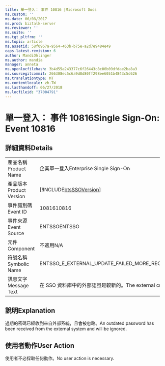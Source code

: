 ```yaml
---
title: 單一登入： 事件 10816 |Microsoft Docs
ms.custom: ''
ms.date: 06/08/2017
ms.prod: biztalk-server
ms.reviewer: ''
ms.suite: ''
ms.tgt_pltfrm: ''
ms.topic: article
ms.assetid: 58f0967a-9564-463b-b75e-a2d7e9484e49
caps.latest.revision: 6
author: MandiOhlinger
ms.author: mandia
manager: anneta
ms.openlocfilehash: 3b4d55a243377c6f26443c8c00b09dfdae2ba8a3
ms.sourcegitcommit: 266308ec5c6a9d8d80ff298ee6051b4843c5d626
ms.translationtype: MT
ms.contentlocale: zh-TW
ms.lasthandoff: 06/27/2018
ms.locfileid: "37004791"
---
```

# <a name="single-sign-on-event-10816"></a><span data-ttu-id="32f2b-102">單一登入： 事件 10816</span><span class="sxs-lookup"><span data-stu-id="32f2b-102">Single Sign-On: Event 10816</span></span>
## <a name="details"></a><span data-ttu-id="32f2b-103">詳細資料</span><span class="sxs-lookup"><span data-stu-id="32f2b-103">Details</span></span>  
  
|                 |                                                               |
|-----------------|---------------------------------------------------------------|
|  <span data-ttu-id="32f2b-104">產品名稱</span><span class="sxs-lookup"><span data-stu-id="32f2b-104">Product Name</span></span>   |                   <span data-ttu-id="32f2b-105">企業單一登入</span><span class="sxs-lookup"><span data-stu-id="32f2b-105">Enterprise Single Sign-On</span></span>                   |
| <span data-ttu-id="32f2b-106">產品版本</span><span class="sxs-lookup"><span data-stu-id="32f2b-106">Product Version</span></span> |  [!INCLUDE[btsSSOVersion](../includes/btsssoversion-md.md)]   |
|    <span data-ttu-id="32f2b-107">事件識別碼</span><span class="sxs-lookup"><span data-stu-id="32f2b-107">Event ID</span></span>     |                             <span data-ttu-id="32f2b-108">10816</span><span class="sxs-lookup"><span data-stu-id="32f2b-108">10816</span></span>                             |
|  <span data-ttu-id="32f2b-109">事件來源</span><span class="sxs-lookup"><span data-stu-id="32f2b-109">Event Source</span></span>   |                            <span data-ttu-id="32f2b-110">ENTSSO</span><span class="sxs-lookup"><span data-stu-id="32f2b-110">ENTSSO</span></span>                             |
|    <span data-ttu-id="32f2b-111">元件</span><span class="sxs-lookup"><span data-stu-id="32f2b-111">Component</span></span>    |                              <span data-ttu-id="32f2b-112">不適用</span><span class="sxs-lookup"><span data-stu-id="32f2b-112">N/A</span></span>                              |
|  <span data-ttu-id="32f2b-113">符號名稱</span><span class="sxs-lookup"><span data-stu-id="32f2b-113">Symbolic Name</span></span>  |          <span data-ttu-id="32f2b-114">ENTSSO_E_EXTERNAL_UPDATE_FAILED_MORE_RECENT</span><span class="sxs-lookup"><span data-stu-id="32f2b-114">ENTSSO_E_EXTERNAL_UPDATE_FAILED_MORE_RECENT</span></span>          |
|  <span data-ttu-id="32f2b-115">訊息文字</span><span class="sxs-lookup"><span data-stu-id="32f2b-115">Message Text</span></span>   | <span data-ttu-id="32f2b-116">在 SSO 資料庫中的外部認證是較新的。</span><span class="sxs-lookup"><span data-stu-id="32f2b-116">The external credentials in the SSO database are more recent.</span></span> |
  
## <a name="explanation"></a><span data-ttu-id="32f2b-117">說明</span><span class="sxs-lookup"><span data-stu-id="32f2b-117">Explanation</span></span>  
 <span data-ttu-id="32f2b-118">過期的密碼已經收到來自外部系統，且會被忽略。</span><span class="sxs-lookup"><span data-stu-id="32f2b-118">An outdated password has been received from the external system and will be ignored.</span></span>  
  
## <a name="user-action"></a><span data-ttu-id="32f2b-119">使用者動作</span><span class="sxs-lookup"><span data-stu-id="32f2b-119">User Action</span></span>  
 <span data-ttu-id="32f2b-120">使用者不必採取任何動作。</span><span class="sxs-lookup"><span data-stu-id="32f2b-120">No user action is necessary.</span></span>